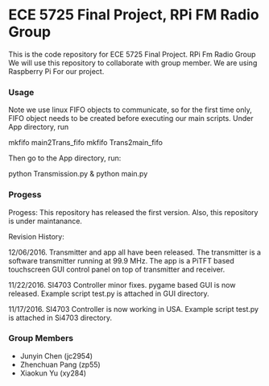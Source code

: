 
ECE 5725 Final Project, RPi FM Radio Group 
==========================================================================

This is the code repository for ECE 5725 Final Project. RPi Fm Radio Group
We will use this repository to collaborate with group member. We are using
Raspberry Pi For our project.

### Usage

Note we use linux FIFO objects to communicate, so for the first time only,
FIFO object needs to be created before executing our main scripts. Under App
directory, run

mkfifo main2Trans_fifo
mkfifo Trans2main_fifo

Then go to the App directory, run:

python Transmission.py &
python main.py

### Progess

Progess: This repository has released the first version. Also, this repository is under maintanance.

Revision History: 

12/06/2016. Transmitter and app all have been released.
The transmitter is a software transmitter running at 99.9 MHz. The app is a
PiTFT based touchscreen GUI control panel on top of transmitter and receiver.

11/22/2016. SI4703 Controller minor fixes.
pygame based GUI is now released. Example script test.py is attached in
GUI directory.

11/17/2016. SI4703 Controller is now working in USA.
Example script test.py is attached in Si4703 directory.

                  
### Group Members

 * Junyin Chen    (jc2954)
 * Zhenchuan Pang (zp55)
 * Xiaokun Yu     (xy284)
